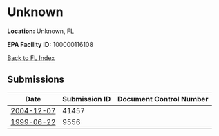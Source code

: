 # Unknown

**Location:** Unknown, FL

**EPA Facility ID:** 100000116108

[Back to FL Index](../../index.md)

## Submissions

| Date | Submission ID | Document Control Number |
|------|--------------|-------------------------|
| [2004-12-07](submissions/41457.md) | 41457 |  |
| [1999-06-22](submissions/9556.md) | 9556 |  |
